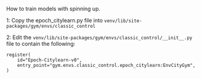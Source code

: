 How to train models with spinning up.

1: Copy the epoch_citylearn.py file into `venv/lib/site-packages/gym/envs/classic_control`

2: Edit the `venv/lib/site-packages/gym/envs/classic_control/__init__.py` file to contain the following:

    register(
        id="Epoch-Citylearn-v0",
        entry_point="gym.envs.classic_control.epoch_citylearn:EnvCityGym",
    )